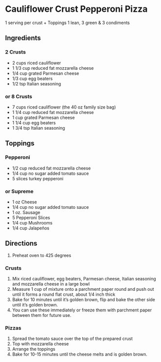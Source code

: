# Cauliflower Crust Pepperoni Pizza

1 serving per crust + Toppings
1 lean, 3 green & 3 condiments 

## Ingredients 
### 2 Crusts
* 2 cups riced cauliflower 
* 1 1/3 cup reduced fat mozzarella cheese
* 1/4 cup grated Parmesan cheese
* 1/3 cup egg beaters
* 1/2 tsp Italian seasoning

### or 8 Crusts
* 7 cups riced cauliflower (the 40 oz family size bag)
* 1 1/4 cup reduced fat mozzarella cheese
* 1 cup grated Parmesan cheese
* 1 1/4 cup egg beaters
* 1 3/4 tsp Italian seasoning

## Toppings
### Pepperoni
* 1/2 cup reduced fat mozzarella cheese
* 1/4 cup no sugar added tomato sauce
* 5 slices turkey pepperoni 

### or Supreme
* 1 oz Cheese
* 1/4 cup no sugar added tomato sauce
* 1 oz. Sausage
* 5 Pepperoni Slices
* 1/4 cup Mushrooms
* 1/4 cup Jalapeños

## Directions 
1. Preheat oven to 425 degrees

### Crusts
1. Mix riced cauliflower, egg beaters, Parmesan cheese, Italian seasoning and mozzarella cheese in a large bowl
2. Measure 1 cup of mixture onto a parchment paper round and push out until it forms a round flat crust, about 1/4 inch thick
3. Bake for 10 minutes until it’s golden brown, flip and bake the other side until it’s golden brown. 
4. You can use these immediately or freeze them with parchment paper between them for future use. 

### Pizzas
1. Spread the tomato sauce over the top of the prepared crust
2. Top with mozzarella cheese
3. Arrange the toppings 
4. Bake for 10-15 minutes until the cheese melts and is golden brown. 

